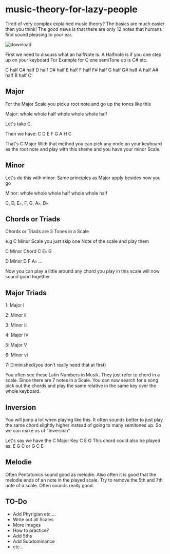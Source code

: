 # music-theory-for-lazy-people
Tired of very complex explained music theory? The basics are much easier then you think!
The good news is that there are only 12 notes that humans find sound pleasing to your ear.

![download](https://user-images.githubusercontent.com/71754820/115227166-67536780-a110-11eb-895e-09e3e4acdb11.png)

First we need to discuss what an halfNote is. A Halfnote is if you one step up on your keyboard
For Example for C one semiTone up is C# etc.

C half C# half  D half D# half E half F half F# half  G half G# half A half A# half B half C'

## Major 
For the Major Scale you pick a root note and go up the tones like this 

Major: whole whole half whole whole whole half 

Let's take C.

Then we have: 
C D E F G A H C

That's C Major
With that method you can pick any node on your keyboard as the root note and play with this sheme and you have your minor Scale.

## Minor 
Let's do this with minor.
Same principles as Major apply besides now you go 

Minor: whole whole whole half whole whole half

C, D, E♭, F, G, A♭, B♭

## Chords or Triads
Chords or Triads are 3 Tones in a Scale 

e.g C Minor Scale  you just skip one Note of the scale and play them

C Minor Chord
C E♭ G

D Minor
D F A♭
...

Now you can play a little around any chord you play in this scale will now sound good together


## Major Triads

1: Major I

2: Minor ii 

3: Minor iii

4: Major IV

5: Major V

6: Minor vi

7: Diminished(you don't really need that at first)


You often see these Latin Numbers in Musik. They just refer to chord in a scale. Since there are 7 notes in a Scale.
You can now search for a song pick out the chords and play the same relative in the same key over the whole keyboard.


## Inversion

You will jump a lot when playing like this. It often sounds better to just play the same chord slightly higher instead of going to many semitones up. So we can make us of "Inversion"

Let's say we have the C Major Key
C E G 
This chord could also be played as:
E G C
or 
G C E


## Melodie

Often Pentatonics sound good as melodie.
Also often it is good that the melodie ends of an note in the played scale.
Try to remove the 5th and 7th note of a scale. Often sounds really good.


## TO-Do

- Add Phyrigian etc....
- Write out all Scales
- More Images
- How to practice?
- Add 5ths
- Add Subdominance 
- etc...

